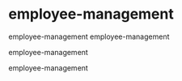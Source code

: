 # employee-management
employee-management
employee-management

employee-management

employee-management

